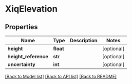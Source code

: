 # XiqElevation

## Properties
Name | Type | Description | Notes
------------ | ------------- | ------------- | -------------
**height** | **float** |  | [optional] 
**height_reference** | **str** |  | [optional] 
**uncertainty** | **int** |  | [optional] 

[[Back to Model list]](../README.md#documentation-for-models) [[Back to API list]](../README.md#documentation-for-api-endpoints) [[Back to README]](../README.md)


